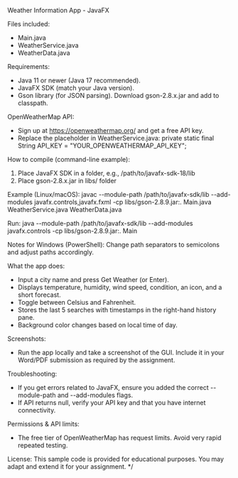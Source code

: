 Weather Information App - JavaFX

Files included:
- Main.java
- WeatherService.java
- WeatherData.java

Requirements:
- Java 11 or newer (Java 17 recommended).
- JavaFX SDK (match your Java version).
- Gson library (for JSON parsing). Download gson-2.8.x.jar and add to classpath.

OpenWeatherMap API:
- Sign up at https://openweathermap.org/ and get a free API key.
- Replace the placeholder in WeatherService.java: private static final String API_KEY = "YOUR_OPENWEATHERMAP_API_KEY";

How to compile (command-line example):
1) Place JavaFX SDK in a folder, e.g., /path/to/javafx-sdk-18/lib
2) Place gson-2.8.x.jar in libs/ folder

Example (Linux/macOS):
javac --module-path /path/to/javafx-sdk/lib --add-modules javafx.controls,javafx.fxml -cp libs/gson-2.8.9.jar:. Main.java WeatherService.java WeatherData.java

Run:
java --module-path /path/to/javafx-sdk/lib --add-modules javafx.controls -cp libs/gson-2.8.9.jar:. Main

Notes for Windows (PowerShell):
Change path separators to semicolons and adjust paths accordingly.

What the app does:
- Input a city name and press Get Weather (or Enter).
- Displays temperature, humidity, wind speed, condition, an icon, and a short forecast.
- Toggle between Celsius and Fahrenheit.
- Stores the last 5 searches with timestamps in the right-hand history pane.
- Background color changes based on local time of day.

Screenshots:
- Run the app locally and take a screenshot of the GUI. Include it in your Word/PDF submission as required by the assignment.

Troubleshooting:
- If you get errors related to JavaFX, ensure you added the correct --module-path and --add-modules flags.
- If API returns null, verify your API key and that you have internet connectivity.

Permissions & API limits:
- The free tier of OpenWeatherMap has request limits. Avoid very rapid repeated testing.

License: 
This sample code is provided for educational purposes. You may adapt and extend it for your assignment.
*/

